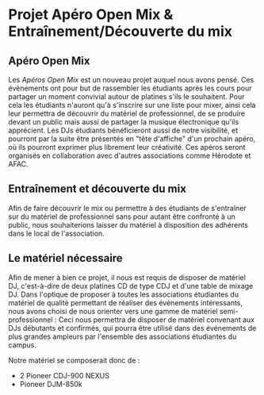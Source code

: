 # Projet Apéro Open Mix & Entraînement/Découverte du mix

## Apéro Open Mix

Les _Apéros Open Mix_ est un nouveau projet auquel nous avons pensé. Ces événements ont pour but de rassembler les étudiants après les cours pour partager un moment convivial autour de platines s'ils le souhaitent. Pour cela les étudiants n'auront qu'à s'inscrire sur une liste pour mixer, ainsi cela leur permettra de découvrir du matériel de professionnel, de se produire devant un public mais aussi de partager la musique électronique qu'ils apprécient.
Les DJs étudiants bénéficieront aussi de notre visibilité, et pourront par la suite être présentés en "tête d'affiche" d'un prochain apéro, où ils pourront exprimer plus librement leur créativité.
Ces apéros seront organisés en collaboration avec d'autres associations comme Hérodote et AFAC.


## Entraînement et découverte du mix

Afin de faire découvrir le mix ou permettre à des étudiants de s'entraîner sur du matériel de professionnel sans pour autant être confronté à un public, nous souhaiterions laisser du matériel à disposition des adhérents dans le local de l'association. 


## Le matériel nécessaire

Afin de mener à bien ce projet, il nous est requis de disposer de matériel DJ, c'est-à-dire de deux platines CD de type CDJ et d'une table de mixage DJ.
Dans l'optique de proposer à toutes les associations étudiantes du matériel de qualité permettant de réaliser des événements intéressants, nous avons choisi de nous orienter vers une gamme de matériel semi-professionnel : Ceci nous permettra de disposer de matériel convenant aux DJs débutants et confirmés, qui pourra être utilisé dans des événements de plus grandes ampleurs par l'ensemble des associations étudiantes du campus.

Notre matériel se composerait donc de : 

- 2 Pioneer CDJ-900 NEXUS
- Pioneer DJM-850k
